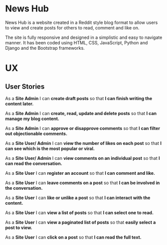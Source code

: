 # News Hub

News Hub is a website created in a Reddit style blog format to allow users to view and create posts for others to read, comment and like on.

The site is fully responsive and designed in a simplistic and easy to navigate manner. It has been coded using HTML, CSS, JavaScript, Python and Django and the Bootstrap frameworks.

# UX

## User Stories

As a **Site Admin** I can **create draft posts** so that **I can finish writing the content later.**

As a **Site Admin** I can **create, read, update and delete posts** so that **I can manage my blog content.**

As a **Site Admin** I can **approve or disapprove comments** so that **I can filter out objectionable comments.**

As a **Site User/ Admin** I can **view the number of likes on each post** so that **I can see which is the most popular or viral.**

As a **Site User/ Admin** I can **view comments on an individual post** so that **I can read the conversation.**

As a **Site User** I can **register an account** so that **I can comment and like.**

As a **Site User** I can **leave comments on a post** so that **I can be involved in the conversation.**

As a **Site User** I can **like or unlike a post** so that **I can interact with the content.**

As a **Site User** I can **view a list of posts** so that **I can select one to read.**

As a **Site User** I can **view a paginated list of posts** so that **easily select a post to view.**

As a **Site User** I can **click on a post** so that **I can read the full text.**